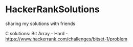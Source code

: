# HackerRankSolutions
sharing my solutions with friends

C solutions:
Bit Array - Hard - https://www.hackerrank.com/challenges/bitset-1/problem
